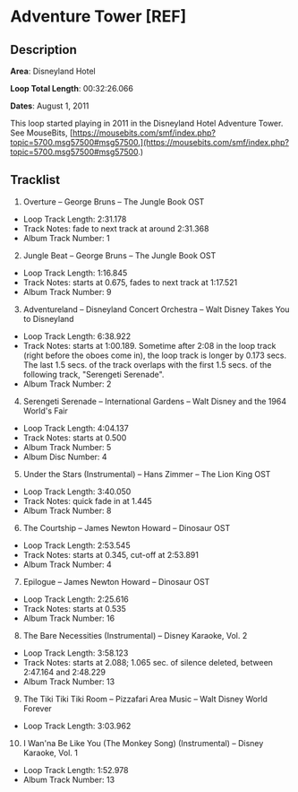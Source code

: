 # Adventure Tower [REF]

## Description

**Area**: Disneyland Hotel

**Loop Total Length**: 00:32:26.066

**Dates**: August 1, 2011

This loop started playing in 2011 in the Disneyland Hotel Adventure Tower. See MouseBits, [https://mousebits.com/smf/index.php?topic=5700.msg57500#msg57500.](https://mousebits.com/smf/index.php?topic=5700.msg57500#msg57500.)

## Tracklist

1. Overture – George Bruns – The Jungle Book OST
- Loop Track Length: 2:31.178
- Track Notes: fade to next track at around 2:31.368
- Album Track Number: 1

2. Jungle Beat – George Bruns – The Jungle Book OST
- Loop Track Length: 1:16.845
- Track Notes: starts at 0.675, fades to next track at 1:17.521
- Album Track Number: 9

3. Adventureland – Disneyland Concert Orchestra – Walt Disney Takes You to Disneyland
- Loop Track Length: 6:38.922
- Track Notes: starts at 1:00.189. Sometime after 2:08 in the loop track (right before the oboes come in), the loop track is longer by 0.173 secs. The last 1.5 secs. of the track overlaps with the first 1.5 secs. of the following track, "Serengeti Serenade".
- Album Track Number: 2

4. Serengeti Serenade – International Gardens – Walt Disney and the 1964 World's Fair
- Loop Track Length: 4:04.137
- Track Notes: starts at 0.500
- Album Track Number: 5
- Album Disc Number: 4

5. Under the Stars (Instrumental) – Hans Zimmer – The Lion King OST
- Loop Track Length: 3:40.050
- Track Notes: quick fade in at 1.445
- Album Track Number: 8

6. The Courtship – James Newton Howard – Dinosaur OST
- Loop Track Length: 2:53.545
- Track Notes: starts at 0.345, cut-off at 2:53.891
- Album Track Number: 4

7. Epilogue – James Newton Howard – Dinosaur OST
- Loop Track Length: 2:25.616
- Track Notes: starts at 0.535
- Album Track Number: 16

8. The Bare Necessities (Instrumental) – Disney Karaoke, Vol. 2
- Loop Track Length: 3:58.123
- Track Notes: starts at 2.088; 1.065 sec. of silence deleted, between 2:47.164 and 2:48.229
- Album Track Number: 13

9. The Tiki Tiki Tiki Room – Pizzafari Area Music – Walt Disney World Forever
- Loop Track Length: 3:03.962

10. I Wan'na Be Like You (The Monkey Song) (Instrumental) – Disney Karaoke, Vol. 1
- Loop Track Length: 1:52.978
- Album Track Number: 13
